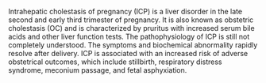Intrahepatic cholestasis of pregnancy (ICP) is a liver disorder in the late second and early third trimester of pregnancy. It is also known as obstetric cholestasis (OC) and is characterized by pruritus with increased serum bile acids and other liver function tests. The pathophysiology of ICP is still not completely understood. The symptoms and biochemical abnormality rapidly resolve after delivery. ICP is associated with an increased risk of adverse obstetrical outcomes, which include stillbirth, respiratory distress syndrome, meconium passage, and fetal asphyxiation.